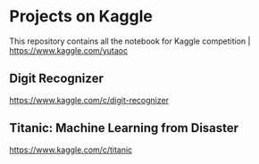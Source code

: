 # Projects on Kaggle
This repository contains all the notebook for Kaggle competition  |  https://www.kaggle.com/yutaoc

## Digit Recognizer
https://www.kaggle.com/c/digit-recognizer

## Titanic: Machine Learning from Disaster
https://www.kaggle.com/c/titanic
